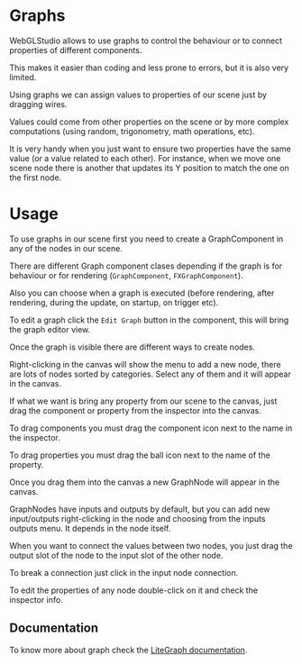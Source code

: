 # Graphs

WebGLStudio allows to use graphs to control the behaviour or to connect properties of different components.

This makes it easier than coding and less prone to errors, but it is also very limited.

Using graphs we can assign values to properties of our scene just by dragging wires.

Values could come from other properties on the scene or by more complex computations (using random, trigonometry, math operations, etc). 

It is very handy when you just want to ensure two properties have the same value (or a value related to each other). For instance, when we move one scene node there is another that updates its Y position to match the one on the first node.

# Usage

To use graphs in our scene first you need to create a GraphComponent in any of the nodes in our scene.

There are different Graph component clases depending if the graph is for behaviour or for rendering (```GraphComponent```, ```FXGraphComponent```).

Also you can choose when a graph is executed (before rendering, after rendering, during the update, on startup, on trigger etc).

To edit a graph click the ```Edit Graph``` button in the component, this will bring the graph editor view.

Once the graph is visible there are different ways to create nodes.

Right-clicking in the canvas will show the menu to add a new node, there are lots of nodes sorted by categories. Select any of them and it will appear in the canvas.

If what we want is bring any property from our scene to the canvas, just drag the component or property from the inspector into the canvas.

To drag components you must drag the component icon next to the name in the inspector.

To drag properties you must drag the ball icon next to the name of the property.

Once you drag them into the canvas a new GraphNode will appear in the canvas.

GraphNodes have inputs and outputs by default, but you can add new input/outputs right-clicking in the node and choosing from the inputs outputs menu. It depends in the node itself.

When you want to connect the values between two nodes, you just drag the output slot of the node to the input slot of the other node.

To break a connection just click in the input node connection.

To edit the properties of any node double-click on it and check the inspector info.

## Documentation

To know more about graph check the [LiteGraph documentation](https://github.com/jagenjo/litegraph.js).





